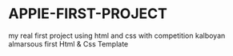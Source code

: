 # APPIE-FIRST-PROJECT
my real first project  using html and css with competition kalboyan almarsous
 first Html & Css Template
